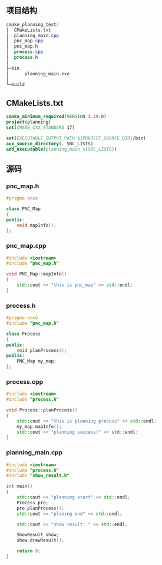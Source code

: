 ## 项目结构

```powershell
cmake_planning_test/
│  CMakeLists.txt
│  planning_main.cpp
│  pnc_map.cpp
│  pnc_map.h
│  process.cpp
│  process.h
│
├─bin
│      planning_main.exe
│
└─build
```

## CMakeLists.txt

```cmake
cmake_minimum_required(VERSION 3.29.0)
project(planning)
set(CMAKE_CXX_STANDARD 17)

set(EXECUTABLE_OUTPUT_PATH ${PROJECT_SOURCE_DIR}/bin)
aux_source_directory(. SRC_LISTS)
add_executable(planning_main ${SRC_LISTS})
```

## 源码

### pnc_map.h

```c++
#pragma once

class PNC_Map
{
public:
    void mapInfo();
};
```

### pnc_map.cpp

```c++
#include <iostream>
#include "pnc_map.h"

void PNC_Map::mapInfo()
{
    std::cout << "this is pnc_map" << std::endl;
}
```

### process.h

```c++
#pragma once
#include "pnc_map.h"

class Process
{
public:
    void planProcess();
public:
    PNC_Map my_map;
};
```

### process.cpp

```c++
#include <iostream>
#include "process.h"

void Process::planProcess()
{
    std::cout << "this is planning process" << std::endl;
    my_map.mapInfo();
    std::cout << "planning success!" << std::endl;
}
```

### planning_main.cpp

```c++
#include <iostream>
#include "process.h"
#include "show_result.h"

int main()
{
    std::cout << "planning start" << std::endl;
    Process pro;
    pro.planProcess();
    std::cout << "planing end" << std::endl;

    std::cout << "show result: " << std::endl;

    ShowResult show;
    show.drawResult();

    return 0;
}
```

